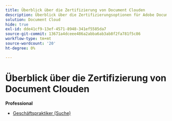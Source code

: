 ```yaml
---
title: Überblick über die Zertifizierung von Document Clouden
description: Überblick über die Zertifizierungsoptionen für Adobe Document Cloud
solution: Document Cloud
hide: true
exl-id: dde41cf9-13ef-4571-8948-341ef5585da7
source-git-commit: 13671a4dceee486a2abba6ab3ab8f2fa781f5c86
workflow-type: tm+mt
source-wordcount: '20'
ht-degree: 0%

---
```


# Überblick über die Zertifizierung von Document Clouden

**Professional**

* [Geschäftspraktiker (Suche)](/help/certifications/adc/adc-p-business.md) <!--AD0-D106-->


